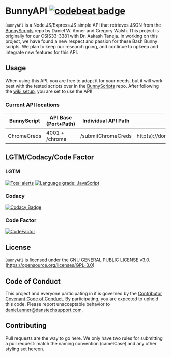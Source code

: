 # BunnyAPI [![codebeat badge](https://codebeat.co/badges/6d7f9114-b2b4-4242-834f-769b9db47c18)](https://codebeat.co/projects/github-com-danner26-bunnyapi-develop)
`BunnyAPI` is a Node.JS/Express.JS simple API that retrieves JSON from the [BunnyScripts](https://github.com/danner26/BunnyScripts) repo by Daniel W. Anner and Gregory Walsh. This project is originally for our CSIS33-3381 with Dr. Aakash Taneja. In working on this project, we have found a new respect and passion for these Bash Bunny scripts. We plan to keep our research going, and continue to upkeep and integrate new features for this API.

## Usage
When using this API, you are free to adapt it for your needs, but it will work best with the tested scripts over in the [BunnyScripts](https://github.com/danner26/BunnyScripts) repo. After following the [wiki setup](https://github.com/danner26/BunnyAPI/wiki/Setup-Install-Guide), you are set to use the API!

### Current API locations
| BunnyScript       | API Base (Port+Path) | Individual API Path | Full API Path                                      |
| ----------------- | -------------------- | ------------------- | -------------------------------------------------- |
| ChromeCreds       | 4001 + /chrome       | /submitChromeCreds  | http(s)://domain.tld:4001/chrome/submitChromeCreds |

## LGTM/Codacy/Code Factor
### LGTM
[![Total alerts](https://img.shields.io/lgtm/alerts/g/danner26/BunnyAPI.svg?logo=lgtm&logoWidth=18)](https://lgtm.com/projects/g/danner26/BunnyAPI/alerts/)
[![Language grade: JavaScript](https://img.shields.io/lgtm/grade/javascript/g/danner26/BunnyAPI.svg?logo=lgtm&logoWidth=18)](https://lgtm.com/projects/g/danner26/BunnyAPI/context:javascript)
### Codacy
[![Codacy Badge](https://api.codacy.com/project/badge/Grade/cdaf726373fa4744be72cd39e3bca465)](https://www.codacy.com/app/danner26/BunnyAPI?utm_source=github.com&amp;utm_medium=referral&amp;utm_content=danner26/BunnyAPI&amp;utm_campaign=Badge_Grade)
### Code Factor
[![CodeFactor](https://www.codefactor.io/repository/github/danner26/bunnyapi/badge)](https://www.codefactor.io/repository/github/danner26/bunnyapi)

## License
`BunnyAPI` is licensed under the GNU GENERAL PUBLIC LICENSE v3.0. (https://opensource.org/licenses/GPL-3.0)

## Code of Conduct
This project and everyone participating in it is governed by the [Contributor Covenant Code of Conduct](CODE_OF_CONDUCT.md). By participating, you are expected to uphold this code. Please report unacceptable behavior to [daniel.anner@danstechsupport.com](mailto:daniel.anner@danstechsupport.com).

## Contributing

Pull requests are the way to go here. We only have two rules for submitting a pull request: match the naming convention (camelCase) and any other styling set hereon. 
